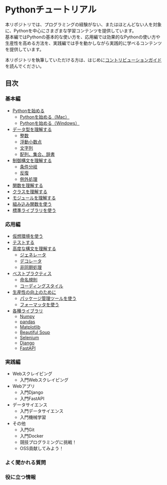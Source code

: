 # Pythonチュートリアル

本リポジトリでは、プログラミングの経験がない、またはほとんどない人を対象に、Pythonを中心にさまざまな学習コンテンツを提供しています。  
基本編ではPythonの基本的な使い方を、応用編では効果的なPythonの使い方や生産性を高める方法を、実践編では手を動かしながら実践的に学べるコンテンツを提供しています。  

本リポジトリを執筆していただける方は、はじめに[コントリビューションガイド](CONTRIBUTING.md)を読んでください。  

## 目次

### 基本編

-   [Pythonを始める](docs/basic/start-python)
    -   [Pythonを始める（Mac）](docs/basic/start-python/start-python-for-mac.md)
    -   [Pythonを始める（Windows）](docs/basic/start-python/start-python-for-windows.md)
-   [データ型を理解する](docs/basic/data-types.md)
    -   [整数](docs/basic/data-types.md#integer-type)
    -   [浮動小数点](docs/basic/data-types.md#float-type)
    -   [文字列](docs/basic/data-types.md#string-type)
    -   [配列、集合、辞書](docs/basic/data-types.md#container-type)
-   [制御構文を理解する](docs/basic/syntax.md)
    -   [条件分岐](docs/basic/syntax.md#branch)
    -   [反復](docs/basic/syntax.md#loop)
    -   [例外処理](docs/basic/syntax.md#exception)
-   [関数を理解する](docs/basic/function.md)
-   [クラスを理解する](docs/basic/class.md)
-   [モジュールを理解する](docs/basic/module.md)
-   [組み込み関数を使う](docs/basic/built-in-functions.md)
-   [標準ライブラリを使う](docs/basic/standard-library.md)

### 応用編

-   [仮想環境を使う](docs/advance/virtual-environment.md)
-   [テストする](docs/advance/testing.md)
-   [高度な構文を理解する](docs/advance/advanced-syntax.md)
    -   [ジェネレータ](docs/advance/advanced-syntax.md#generator)
    -   [デコレータ](docs/advance/advanced-syntax.md#decorator)
    -   [非同期処理](docs/advance/advanced-syntax.md#async)
-   [ベストプラクティス](docs/advance/best-practice.md)
    -   [命名規則](docs/advance/best-practice.md#naming)
    -   [コーディングスタイル](docs/advance/best-practice.md#styling)
-   [生産性の向上のために](docs/advance/improve-productivity.md)
    -   [パッケージ管理ツールを使う](docs/advance/improve-productivity.md#package-management)
    -   [フォーマッタを使う](docs/advance/improve-productivity.md#formatter)
-   [各種ライブラリ](docs/advance/useful-libraries)
    -   [Numpy](docs/advance/useful-libraries/numpy.md)
    -   [pandas](docs/advance/useful-libraries/pandas.md)
    -   [Matplotlib](docs/advance/useful-libraries/matplotlib.md)
    -   [Beautiful Soup](docs/advance/useful-libraries/beautiful-soup.md)
    -   [Selenium](docs/advance/useful-libraries/selenium.md)
    -   [Django](docs/advance/useful-libraries/django.md)
    -   [FastAPI](docs/advance/useful-libraries/fastapi.md)

### 実践編

-   Webスクレイピング
    -   入門Webスクレイピング
-   Webアプリ
    -   入門Django
    -   入門FastAPI
-   データサイエンス
    -   入門データサイエンス
    -   入門機械学習
-   その他
    -   入門Git
    -   入門Docker
    -   競技プログラミングに挑戦！
    -   OSS貢献してみよう！

### よく聞かれる質問

### 役に立つ情報
